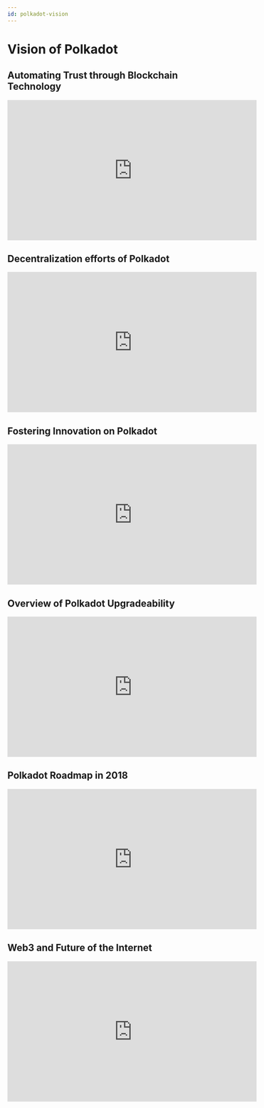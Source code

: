```yaml
---
id: polkadot-vision
---
```


# Vision of Polkadot

## Automating Trust through Blockchain Technology

<iframe width="560" height="315" src="https://www.youtube.com/embed/w7Z9AqhbpFs" title="YouTube video player" frameborder="0" allow="accelerometer; autoplay; clipboard-write; encrypted-media; gyroscope; picture-in-picture" allowfullscreen></iframe>

## Decentralization efforts of Polkadot

<iframe width="560" height="315" src="https://www.youtube.com/embed/Zub9TCWQbf8" title="YouTube video player" frameborder="0" allow="accelerometer; autoplay; clipboard-write; encrypted-media; gyroscope; picture-in-picture" allowfullscreen></iframe>

## Fostering Innovation on Polkadot

<iframe width="560" height="315" src="https://www.youtube.com/embed/-kxswtSm6mo" title="YouTube video player" frameborder="0" allow="accelerometer; autoplay; clipboard-write; encrypted-media; gyroscope; picture-in-picture" allowfullscreen></iframe>

## Overview of Polkadot Upgradeability

<iframe width="560" height="315" src="https://www.youtube.com/embed/1Udk_oWq3VI" title="YouTube video player" frameborder="0" allow="accelerometer; autoplay; clipboard-write; encrypted-media; gyroscope; picture-in-picture" allowfullscreen></iframe>

## Polkadot Roadmap in 2018

<iframe width="560" height="315" src="https://www.youtube.com/embed/Q79jPbTcU4s" title="YouTube video player" frameborder="0" allow="accelerometer; autoplay; clipboard-write; encrypted-media; gyroscope; picture-in-picture" allowfullscreen></iframe>

## Web3 and Future of the Internet

<iframe width="560" height="315" src="https://www.youtube.com/embed/Pp5c_H5T0Ck" title="YouTube video player" frameborder="0" allow="accelerometer; autoplay; clipboard-write; encrypted-media; gyroscope; picture-in-picture" allowfullscreen></iframe>